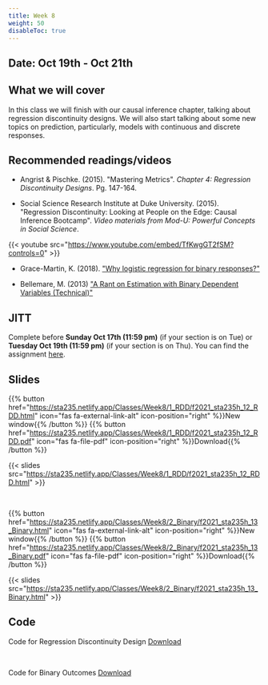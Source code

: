 ```yaml
---
title: Week 8
weight: 50
disableToc: true
---
```


## Date: Oct 19th - Oct 21th

## What we will cover

In this class we will finish with our causal inference chapter, talking about regression discontinuity designs. We will also start talking about some new topics on prediction, particularly, models with continuous and discrete responses.  

## Recommended readings/videos

- Angrist & Pischke. (2015). "Mastering Metrics". *Chapter 4: Regression Discontinuity Designs*. Pg. 147-164. 

- Social Science Research Institute at Duke University. (2015). "Regression Discontinuity: Looking at People on the Edge: Causal Inference Bootcamp". *Video materials from Mod-U: Powerful Concepts in Social Science*.

{{< youtube src="https://www.youtube.com/embed/TfKwgGT2fSM?controls=0" >}}

- Grace-Martin, K. (2018). ["Why logistic regression for binary responses?"](https://www.theanalysisfactor.com/why-logistic-regression-for-binary-response/)

- Bellemare, M. (2013) ["A Rant on Estimation with Binary Dependent Variables (Technical)"](http://marcfbellemare.com/wordpress/8951)


## JITT

Complete before **Sunday Oct 17th (11:59 pm)** (if your section is on Tue) or **Tuesday Oct 19th (11:59 pm)** (if your section is on Thu). You can find the assignment [here](https://forms.gle/wUiFSPsoyitXk9896).

## Slides

{{% button href="https://sta235.netlify.app/Classes/Week8/1_RDD/f2021_sta235h_12_RDD.html" icon="fas fa-external-link-alt" icon-position="right" %}}New window{{% /button %}} {{% button href="https://sta235.netlify.app/Classes/Week8/1_RDD/f2021_sta235h_12_RDD.pdf" icon="fas fa-file-pdf" icon-position="right" %}}Download{{% /button %}} 

{{< slides src="https://sta235.netlify.app/Classes/Week8/1_RDD/f2021_sta235h_12_RDD.html" >}}

<br>

{{% button href="https://sta235.netlify.app/Classes/Week8/2_Binary/f2021_sta235h_13_Binary.html" icon="fas fa-external-link-alt" icon-position="right" %}}New window{{% /button %}} {{% button href="https://sta235.netlify.app/Classes/Week8/2_Binary/f2021_sta235h_13_Binary.pdf" icon="fas fa-file-pdf" icon-position="right" %}}Download{{% /button %}} 

{{< slides src="https://sta235.netlify.app/Classes/Week8/2_Binary/f2021_sta235h_13_Binary.html" >}}


## Code

Code for Regression Discontinuity Design <a onclick="ga('send', 'event', 'External-Link','click','code12','0','Link');" href="https://raw.githubusercontent.com/maibennett/sta235/main/exampleSite/content/Classes/Week8/1_RDD/code/f2021_sta235h_11_RDD.R" target="_blank" class="btn btn-default">Download<i class="fas fa-code"></i></a>

<br>

Code for Binary Outcomes <a onclick="ga('send', 'event', 'External-Link','click','code13','0','Link');" href="https://raw.githubusercontent.com/maibennett/sta235/main/exampleSite/content/Classes/Week8/2_Binary/code/f2021_sta235h_12_Binary.R" target="_blank" class="btn btn-default">Download<i class="fas fa-code"></i></a>